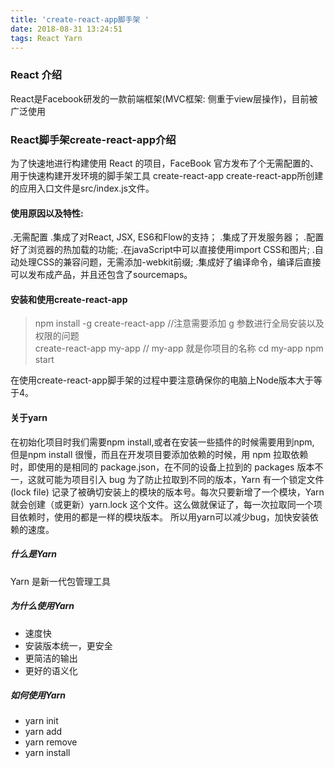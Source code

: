 ```yaml
---
title: 'create-react-app脚手架 '
date: 2018-08-31 13:24:51
tags: React Yarn
---
```

### React 介绍
 React是Facebook研发的一款前端框架(MVC框架: 侧重于view层操作)，目前被广泛使用
### React脚手架create-react-app介绍
 为了快速地进行构建使用 React 的项目，FaceBook 官方发布了个无需配置的、用于快速构建开发环境的脚手架工具 create-react-app
 create-react-app所创建的应用入口文件是src/index.js文件。
#### 使用原因以及特性:
 .无需配置
 .集成了对React, JSX, ES6和Flow的支持；
 .集成了开发服务器；
 .配置好了浏览器的热加载的功能;
 .在javaScript中可以直接使用import CSS和图片;
 .自动处理CSS的兼容问题，无需添加-webkit前缀;
 .集成好了编译命令，编译后直接可以发布成产品，并且还包含了sourcemaps。
#### 安装和使用create-react-app
 > npm install -g create-react-app //注意需要添加 g 参数进行全局安装以及权限的问题                                
 > create-react-app my-app // my-app 就是你项目的名称
 > cd my-app
 > npm start
 
 在使用create-react-app脚手架的过程中要注意确保你的电脑上Node版本大于等于4。
 #### 关于yarn
 在初始化项目时我们需要npm install,或者在安装一些插件的时候需要用到npm,
 但是npm install 很慢，而且在开发项目要添加依赖的时候，用 npm 拉取依赖时，即使用的是相同的 package.json，在不同的设备上拉到的 packages 版本不一，这就可能为项目引入 bug
 为了防止拉取到不同的版本，Yarn 有一个锁定文件 (lock file) 记录了被确切安装上的模块的版本号。每次只要新增了一个模块，Yarn 就会创建（或更新）yarn.lock 这个文件。这么做就保证了，每一次拉取同一个项目依赖时，使用的都是一样的模块版本。
 所以用yarn可以减少bug，加快安装依赖的速度。
 ##### 什么是Yarn
 Yarn 是新一代包管理工具
 
 ##### 为什么使用Yarn
  - 速度快
  - 安装版本统一，更安全
  - 更简洁的输出
  - 更好的语义化
  
##### 如何使用Yarn
  - yarn init
  - yarn add
  - yarn remove
  - yarn install
 
 
                            
